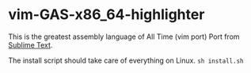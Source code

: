 # vim-GAS-x86_64-highlighter
This is the greatest assembly language of All Time (vim port)
Port from [Sublime Text](https://github.com/calculuswhiz/Assembly-Syntax-Definition).

The install script should take care of everything on Linux. `sh install.sh`

